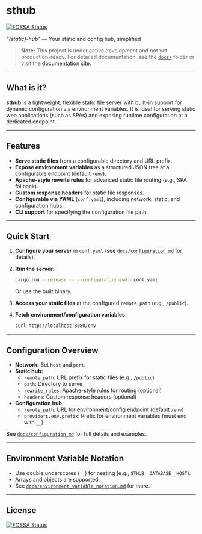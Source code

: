 # sthub
[![FOSSA Status](https://app.fossa.com/api/projects/git%2Bgithub.com%2Fshackerd%2Fsthub.svg?type=shield)](https://app.fossa.com/projects/git%2Bgithub.com%2Fshackerd%2Fsthub?ref=badge_shield)

*"(static)-hub"* — Your static and config hub, simplified

> **Note:** This project is under active development and not yet production-ready.
> For detailed documentation, see the [`docs/`](./docs/) folder or visit the [documentation site](https://shackerd.github.io/sthub/#/).

---

## What is it?

**sthub** is a lightweight, flexible static file server with built-in support for dynamic configuration via environment variables.
It is ideal for serving static web applications (such as SPAs) and exposing runtime configuration at a dedicated endpoint.

---

## Features

- **Serve static files** from a configurable directory and URL prefix.
- **Expose environment variables** as a structured JSON tree at a configurable endpoint (default `/env`).
- **Apache-style rewrite rules** for advanced static file routing (e.g., SPA fallback).
- **Custom response headers** for static file responses.
- **Configurable via YAML** (`conf.yaml`), including network, static, and configuration hubs.
- **CLI support** for specifying the configuration file path.

---

## Quick Start

1. **Configure your server** in `conf.yaml` (see [`docs/configuration.md`](./docs/configuration.md) for details).
2. **Run the server:**
   ```bash
   cargo run --release -- --configuration-path conf.yaml
   ```
   Or use the built binary.

3. **Access your static files** at the configured `remote_path` (e.g., `/public`).

4. **Fetch environment/configuration variables**:
   ```bash
   curl http://localhost:8080/env
   ```

---

## Configuration Overview

- **Network:** Set `host` and `port`.
- **Static hub:**
  - `remote_path`: URL prefix for static files (e.g., `/public`)
  - `path`: Directory to serve
  - `rewrite_rules`: Apache-style rules for routing (optional)
  - `headers`: Custom response headers (optional)
- **Configuration hub:**
  - `remote_path`: URL for environment/config endpoint (default `/env`)
  - `providers.env.prefix`: Prefix for environment variables (must end with `__`)

See [`docs/configuration.md`](./docs/configuration.md) for full details and examples.

---

## Environment Variable Notation

- Use double underscores (`__`) for nesting (e.g., `STHUB__DATABASE__HOST`).
- Arrays and objects are supported.
- See [`docs/environment_variable_notation.md`](./docs/environment_variable_notation.md) for more.

---

## License

[![FOSSA Status](https://app.fossa.com/api/projects/git%2Bgithub.com%2Fshackerd%2Fsthub.svg?type=large)](https://app.fossa.com/projects/git%2Bgithub.com%2Fshackerd%2Fsthub?ref=badge_large)
